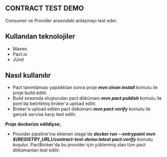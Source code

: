 CONTRACT TEST DEMO
- 

Consumer ve Provider arasındaki anlaşmayı test eder.

Kullanılan teknolojiler
-

- Maven
- Pact.io
- JUnit

Nasıl kullanılır
- 

- Pact tanımlaması yapıldıktan sonra proje ***mvn clean install*** komutu ile proje build edilir.
- Build sırasında oluşturulan pact dökümanı ***mvn pact:publish*** komutu ile pom'da belirtilmiş broker'a upload edilir.
- Broker'a upload edilen pact dökümanı ***mvn pact:verify*** komutu ile gerçek servise karşı test edilir.



**Proje dockerize edildiyse;**

- Provider pipeline'ına eklenen stage'de ***docker run --entrypoint mvn ${REGISTRY_URL}/contract-test-demo:latest pact:verify*** komutu koşulur.
PactBroker'da bu provider için yüklenmiş olan tüm pact dökümanları test edilir.
